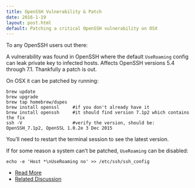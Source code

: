 ```yaml
---
title: OpenSSH Vulnerability & Patch
date: 2016-1-19
layout: post.html
default: Patching a critical OpenSSH vulnerability on OSX
---
```

To any OpenSSH users out there:

A vulnerability was found in OpenSSH where the default `UseRoaming` config can leak private key to infected hosts.  Affects OpenSSH versions 5.4 through 7.1. Thankfully a patch is out.

On OSX it can be patched by running:

```
brew update
brew upgrade
brew tap homebrew/dupes
brew install openssl     #if you don't already have it
brew install openssh     #it should find version 7.1p2 which contains the fix
ssh -V                   #verify the version, should be:  OpenSSH_7.1p2, OpenSSL 1.0.2e 3 Dec 2015
```

You’ll need to restart the terminal session to see the latest version.

If for some reason a system can’t be patched, `UseRoaming` can be disabled:

```
echo -e 'Host *\nUseRoaming no' >> /etc/ssh/ssh_config
```

 - [Read More](http://undeadly.org/cgi?action=article&sid=20160114142733)
 - [Related Discussion](https://news.ycombinator.com/item?id=10901588)
